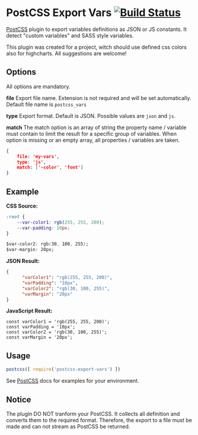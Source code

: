 # PostCSS Export Vars [![Build Status][ci-img]][ci]

[PostCSS] plugin to export variables definitions as JSON or JS constants.
It detect "custom variables" and SASS style variables.

This plugin was created for a project, witch should use defined css colors also for highcharts.
All suggestions are welcome!

[PostCSS]: https://github.com/postcss/postcss
[ci-img]:  https://travis-ci.org/nahody/postcss-export-vars.svg
[ci]:      https://travis-ci.org/nahody/postcss-export-vars

## Options
All options are mandatory.

**file**
Export file name. Extension is not required and will be set automatically.
Default file name is ```postcss_vars```

**type**
Export format. Default is JSON. Possible values are ```json``` and ```js```.

**match**
The match option is an array of string the property name / variable must contain to limit the result for a specific group of variables.
When option is missing or an empty array, all properties / variables are taken.

```json
{
    file: 'my-vars',
    type: 'js',
    match: ['-color', 'font']
}
```

## Example

**CSS Source:**
```css
:root {
    --var-color1: rgb(255, 255, 200);
    --var-padding: 10px;
}

$var-color2: rgb(30, 100, 255);
$var-margin: 20px;
```

**JSON Result:**
```JSON
{
	  "varColor1": "rgb(255, 255, 200)",
	  "varPadding": "10px",
	  "varColor2": "rgb(30, 100, 255)",
	  "varMargin": "20px"
}
```

**JavaScript Result:**
```JS
const varColor1 = 'rgb(255, 255, 200)';
const varPadding = '10px';
const varColor2 = 'rgb(30, 100, 255)';
const varMargin = '20px';
```

## Usage

```js
postcss([ require('postcss-export-vars') ])
```

See [PostCSS] docs for examples for your environment.

## Notice
The plugin DO NOT tranform your PostCSS. It collects all definition and converts them to the required format. Therefore, the export to a file must be made and can not stream as PostCSS be returned.
